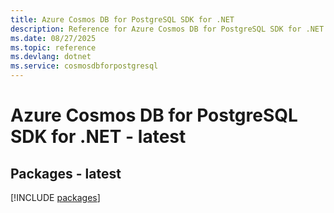 ```yaml
---
title: Azure Cosmos DB for PostgreSQL SDK for .NET
description: Reference for Azure Cosmos DB for PostgreSQL SDK for .NET
ms.date: 08/27/2025
ms.topic: reference
ms.devlang: dotnet
ms.service: cosmosdbforpostgresql
---
```

# Azure Cosmos DB for PostgreSQL SDK for .NET - latest
## Packages - latest
[!INCLUDE [packages](cosmos-db-for-postgresql-index.md)]